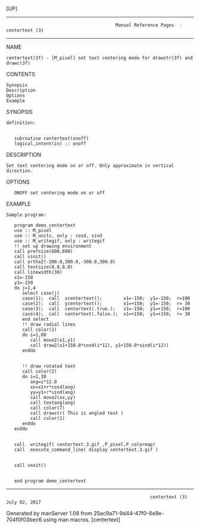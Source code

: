 [UP]

-----------------------------------------------------------------------------------------------------------------------------------
                                             Manual Reference Pages  - centertext (3)
-----------------------------------------------------------------------------------------------------------------------------------
                                                                 
NAME

    centertext(3f) - [M_pixel] set text centering mode for drawstr(3f) and drawc(3f)

CONTENTS

    Synopsis
    Description
    Options
    Example

SYNOPSIS

    definition:


       subroutine centertext(onoff)
       logical,intent(in) :: onoff



DESCRIPTION

    Set text centering mode on or off. Only approximate in vertical direction.

OPTIONS

       ONOFF set centering mode on or off

EXAMPLE

    Sample program:

       program demo_centertext
       use :: M_pixel
       use :: M_units, only : cosd, sind
       use :: M_writegif, only : writegif
       !! set up drawing environment
       call prefsize(600,600)
       call vinit()
       call ortho2(-300.0,300.0,-300.0,300.0)
       call textsize(8.0,8.0)
       call linewidth(30)
       x1=-150
       y1=-150
       do j=1,4
          select case(j)
          case(1);  call  xcentertext();        x1=-150;  y1=-150;  r=100
          case(2);  call  ycentertext();        x1=+150;  y1=-150;  r= 30
          case(3);  call  centertext(.true.);   x1=-150;  y1=+150;  r=100
          case(4);  call  centertext(.false.);  x1=+150;  y1=+150;  r= 30
          end select
          !! draw radial lines
          call color(1)
          do i=1,80
             call move2(x1,y1)
             call draw2(x1+150.0*cosd(i*12), y1+150.0*sind(i*12))
          enddo


          !! draw rotated text
          call color(2)
          do i=1,30
             ang=i*12.0
             xx=x1+r*cosd(ang)
             yy=y1+r*sind(ang)
             call move2(xx,yy)
             call textang(ang)
             call color(7)
             call drawstr( This is angled text )
             call color(1)
          enddo
       enddo


       call  writegif( centertext.3.gif ,P_pixel,P_colormap)
       call  execute_command_line( display centertext.3.gif )


       call vexit()


       end program demo_centertext



-----------------------------------------------------------------------------------------------------------------------------------

                                                          centertext (3)                                              July 02, 2017

Generated by manServer 1.08 from 25ac9a71-9d44-47f0-8e9e-704f0f03bec6 using man macros.
                                                           [centertext]
